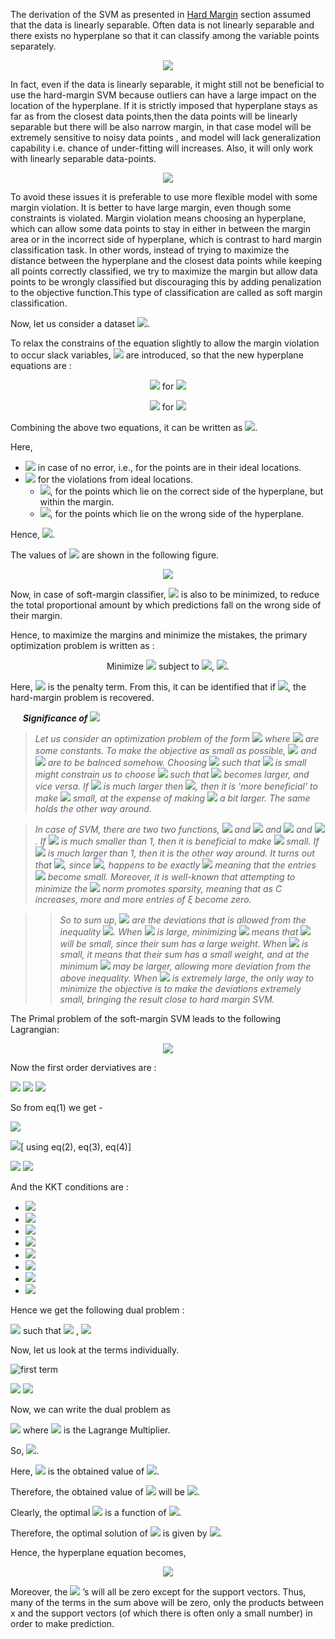 The derivation of the SVM as presented in [Hard Margin](https://github.com/Adi-ds/Titanic_Kaggle/blob/main/Support%20Vector%20Machine/Hard%20Margin.md) section assumed that the data is linearly separable. Often data is not linearly separable and there exists no hyperplane so that it can classify among the variable points separately. 

<p align = "center">
  <img src = "https://miro.medium.com/max/700/1*tl3dQaEConfFoTVM0amXHA.png">
</p>

In fact, even if the data is linearly separable, it might still not be beneficial to use the hard-margin SVM because outliers can have a large impact on the location of the hyperplane. If it is strictly imposed that hyperplane stays as far as from the closest data points,then the data points will be linearly separable but there will be also narrow margin, in that case model will be extremely sensitive to noisy data points , and model will lack generalization capability i.e. chance of under-fitting will increases. Also, it will only work with linearly separable data-points.

<p align = "center">
  <img src = "https://github.com/Adi-ds/Private-Repo/blob/main/images/svm.png">
</p>

To avoid these issues it is preferable to use more flexible model with some margin violation. It is better to have large margin, even though some constraints is violated. Margin violation means choosing an hyperplane, which can allow some data points to stay in either in between the margin area or in the incorrect side of hyperplane, which is contrast to hard margin classification task. In other words, instead of trying to maximize the distance between the hyperplane and the closest data points while keeping all points correctly classified, we try to maximize the margin but allow data points to be wrongly classified but discouraging this by adding penalization to the objective function.This type of classification are called as soft margin classification.

Now, let us consider a dataset <img src="https://render.githubusercontent.com/render/math?math=\Large S = \{(\vec{x_i},y_i), i = 1,2,....,n, y_i \in \{-1,+1\}\}">.

To relax the constrains of the equation slightly to allow the margin violation to occur slack variables, <img src="https://render.githubusercontent.com/render/math?math=\Large \xi_1, \xi_2, ....., \xi_n"> are introduced, so that the new hyperplane equations are :

<p align = "center">
  <img src="https://render.githubusercontent.com/render/math?math=\Large \vec{w}^T\vec{x_i} %2B b \geq 1 - \xi_i"> for <img src="https://render.githubusercontent.com/render/math?math=\Large y_i = %2B 1">
</p>


<p align = "center">
  <img src="https://render.githubusercontent.com/render/math?math=\Large \vec{w}^T\vec{x_i} %2B b \leq -1 %2B \xi_i"> for <img src="https://render.githubusercontent.com/render/math?math=\Large y_i = - 1">
</p>

Combining the above two equations, it can be written as <img src="https://render.githubusercontent.com/render/math?math=\Large y_i\left(\vec{w}^T\vec{x_i} %2B b\right) - 1 %2B \xi_i \geq 0, \forall i = 1,2,.....,n">.

Here,
- <img src="https://render.githubusercontent.com/render/math?math=\Large \xi_i = 0"> in case of no error, i.e., for the points are in their ideal locations.
- <img src="https://render.githubusercontent.com/render/math?math=\Large \xi_i > 0"> for the violations from ideal locations.
  - <img src="https://render.githubusercontent.com/render/math?math=\Large 0 < \xi_i < 1">, for the points which lie on the correct side of the hyperplane, but within the margin.
  - <img src="https://render.githubusercontent.com/render/math?math=\Large \xi_i > 1">, for the points which lie on the wrong side of the hyperplane.

Hence, <img src="https://render.githubusercontent.com/render/math?math=\Large \xi_i \geq 0 , \forall i = 1,2,....,n">.

The values of <img src="https://render.githubusercontent.com/render/math?math=\Large {\xi_i}'s"> are shown in the following figure.
<p align = "center">
  <img src="https://github.com/Adi-ds/Private-Repo/blob/main/images/svm2.png">
</p>

Now, in case of soft-margin classifier, <img src="https://render.githubusercontent.com/render/math?math=\Large \sum_{i=1}^n \xi_i"> is also to be minimized, to reduce the total proportional amount by which predictions fall on the wrong side of their margin.

Hence, to maximize the margins and minimize the mistakes, the primary optimization problem is written as :

<p align = "center">
  Minimize <img src="https://render.githubusercontent.com/render/math?math=\Large { \frac {||\vec{w}||^2}{2} } %2B C{\sum_{i=1}^n \xi_i}"> subject to <img src="https://render.githubusercontent.com/render/math?math=\Large y_i\left(\vec{w}^T\vec{x_i} %2B b\right) - 1 %2B \xi_i \geq 0">, <img src="https://render.githubusercontent.com/render/math?math=\Large \xi_i \geq 0 , \forall i = 1,2,.....,n">.
</p>

Here, <img src="https://render.githubusercontent.com/render/math?math=\Large C \geq 0"> is the penalty term. From this,  it can be identified that if <img src="https://render.githubusercontent.com/render/math?math=\Large C = 0">, the hard-margin problem is recovered.

&nbsp;&nbsp;&nbsp;&nbsp; <em><b>Significance of <img src="https://render.githubusercontent.com/render/math?math=\Large C"></b>
>Let us consider an optimization problem of the form <img src="https://render.githubusercontent.com/render/math?math=\Large \min _{\mathbf{x}, \mathbf{y}} \alpha f(\mathbf{x}) %2B \beta g(\mathbf{y}) \quad \text { s.t. } \quad(\mathbf{x}, \mathbf{y}) \in D"> where <img src="https://render.githubusercontent.com/render/math?math=\Large \alpha, \beta>0"> are some constants. To make the objective as small as possible, <img src="https://render.githubusercontent.com/render/math?math=\Large f"> and  <img src="https://render.githubusercontent.com/render/math?math=\Large g"> are to be balnced somehow. Choosing <img src="https://render.githubusercontent.com/render/math?math=\Large x"> such that <img src="https://render.githubusercontent.com/render/math?math=\Large f"> is small might constrain us to choose <img src="https://render.githubusercontent.com/render/math?math=\Large y"> such that <img src="https://render.githubusercontent.com/render/math?math=\Large g"> becomes larger, and vice versa. If <img src="https://render.githubusercontent.com/render/math?math=\Large \alpha"> is much larger then <img src="https://render.githubusercontent.com/render/math?math=\Large \beta">, then it is 'more beneficial' to make <img src="https://render.githubusercontent.com/render/math?math=\Large f"> small, at the expense of making <img src="https://render.githubusercontent.com/render/math?math=\Large g"> a bit larger. The same holds the other way around.

> In case of SVM, there are two two functions, <img src="https://render.githubusercontent.com/render/math?math=\Large \|\mathbf{\vec{w}}\|^{2}"> and  <img src="https://render.githubusercontent.com/render/math?math=\Large \sum_{i=1}^n \xi_i"> and  <img src="https://render.githubusercontent.com/render/math?math=\Large \alpha = 1"> and  <img src="https://render.githubusercontent.com/render/math?math=\Large \beta = C">. If  <img src="https://render.githubusercontent.com/render/math?math=\Large C"> is much smaller than 1, then it is beneficial to make <img src="https://render.githubusercontent.com/render/math?math=\Large \|\mathbf{\vec{w}}\|^{2}"> small. If <img src="https://render.githubusercontent.com/render/math?math=\Large C"> is much larger than 1, then it is the other way around. It turns out that <img src="https://render.githubusercontent.com/render/math?math=\Large \sum_{i=1}^n \xi_i">, since <img src="https://render.githubusercontent.com/render/math?math=\Large \xi_i \geq 0">, happens to be exactly <img src="https://render.githubusercontent.com/render/math?math=\Large ||\xi||_{1}"> meaning that the entries <img src="https://render.githubusercontent.com/render/math?math=\Large \xi_{i}"> become small. Moreover, it is well-known that attempting to minimize the <img src="https://render.githubusercontent.com/render/math?math=\Large l_1"> norm promotes sparsity, meaning that as C increases, more and more entries of ξ become zero.

>> So to sum up, <img src="https://render.githubusercontent.com/render/math?math=\Large \mathbf \xi_i's"> are the deviations that is allowed from the inequality <img src="https://render.githubusercontent.com/render/math?math=\Large y_{i}(\vec{w}^T\vec{x_i} %2B b) \geq 1">. When <img src="https://render.githubusercontent.com/render/math?math=\Large C"> is large, minimizing <img src="https://render.githubusercontent.com/render/math?math=\Large { \frac {||\vec{w}||^2}{2} } %2B C{\sum_{i=1}^n \xi_i}"> means that <img src="https://render.githubusercontent.com/render/math?math=\Large \mathbf \xi_i's"> will be small, since their sum has a large weight. When <img src="https://render.githubusercontent.com/render/math?math=\Large C"> is small, it means that their sum has a small weight, and at the minimum <img src="https://render.githubusercontent.com/render/math?math=\Large \mathbf \xi_i's"> may be larger, allowing more deviation from the above inequality. When <img src="https://render.githubusercontent.com/render/math?math=\Large C"> is extremely large, the only way to minimize the objective is to make the deviations extremely small, bringing the result close to hard margin SVM.
</em>
  
The Primal problem of the soft-margin SVM leads to the following Lagrangian:

<p align = "center">
  <img src="https://render.githubusercontent.com/render/math?math=\Large L\left(\vec{w},b,\vec{\xi}\right)=\frac{\left|\left|\vec{w}\right|\right|^2}{2} %2B C\sum_{i=1}^{n}\xi_i - \sum_{i=1}^{n}\lambda_i(y_i(\vec{w}^T\vec{x_i} %2B b)-1 %2B \xi_i) - \sum_{i=1}^{n}\mu_i\xi_i..............................eq(1)">
</p>

Now the first order derviatives are :

<img src="https://render.githubusercontent.com/render/math?math=\Large \frac{\delta L}{\delta\vec{w}}=\vec{w}-\sum_{i=1}^n\lambda_iy_ix_i = 0 \implies \vec{w} = \sum_{i=1}^n\lambda_iy_ix_i..............................eq(2)">

<img src="https://render.githubusercontent.com/render/math?math=\Large \frac{\delta L}{\delta b}=-\sum_{i=1}^n\lambda_iy_i = 0 \implies \sum_{i=1}^n\lambda_iy_i = 0............................................eq(3)">
     
<img src="https://render.githubusercontent.com/render/math?math=\Large \frac{\delta L}{\delta\xi_i}=\ C-\mu_i-\lambda_i = 0 \implies C = \mu_i %2B \lambda_i.....................................................eq(4)">

So from eq(1) we get -

<img src="https://render.githubusercontent.com/render/math?math=\Large L\left(\vec{w},b,\vec{\xi}\right) = \begin{array}{l}\frac{1}{2}\vec{w}^T\vec{w}\ %2B \ \sum_{i=1}^n\left(C-\mu_i-\lambda_i\right)\end{array}\xi_i-\sum_{i=1}^n\lambda_iy_i\vec{w}^T\vec{x_i}- b\sum_{i=1}^n\lambda_iy_i %2B \sum_{i=1}^n\lambda_i ">

<img src="https://render.githubusercontent.com/render/math?math=\Large \implies L\left(\vec{w},b,\vec{\xi}\right) = {\frac {{\sum_{i = 1}^n}(\lambda_j y_j \vec{x_j})^T(\lambda_j y_j \vec{x_j})}{2}} - {\sum_{j = 1}^n}{\lambda_j y_j ( ({\sum_{i = 1}^n}\lambda_i y_i \vec{x_i})^T \vec{x_j} )} %2B {\sum_{i = 1}^n} \lambda_i ">[ using eq(2), eq(3), eq(4)]

<img src="https://render.githubusercontent.com/render/math?math=\Large \implies L\left(\vec{w},b,\vec{\xi}\right) = {\frac { {\sum_{i = 1}^n}{\sum_{j = 1}^n}{\lambda_i \lambda_j {\vec{x_i}}^T \vec{x_j} y_i y_j}}{2}} - {\sum_{i = 1}^n}{\sum_{j = 1}^n}{\lambda_i \lambda_j {\vec{x_i}}^T \vec{x_j} y_i y_j} %2B {\sum_{i = 1}^n}{\lambda_i}\:\:\:[\because {\sum_{i = 1}^n} {\lambda_i y_i} = 0]">


<img src="https://render.githubusercontent.com/render/math?math=\Large \implies L\left(\vec{w},b,\vec{\xi}\right) = {\sum_{i = 1}^n}{\lambda_i} - {\frac { {\sum_{i = 1}^n}{\sum_{j = 1}^n}{\lambda_i \lambda_j {\vec{x_i}}^T \vec{x_j} y_i y_j}}{2}}">

And the KKT conditions are :

- <img src="https://render.githubusercontent.com/render/math?math=\Large \vec{w} = \sum_{i=1}^n\lambda_iy_ix_i">
- <img src="https://render.githubusercontent.com/render/math?math=\Large \sum_{i=1}^n\lambda_iy_i = 0">
- <img src="https://render.githubusercontent.com/render/math?math=\Large C = \mu_i %2B \lambda_i">
- <img src="https://render.githubusercontent.com/render/math?math=\Large \lambda_i(y_i(\vec{w}^T\vec{x_i} %2B b)-1 %2B \xi_i) = 0">
- <img src="https://render.githubusercontent.com/render/math?math=\Large y_i(\vec{w}^T\vec{x_i} %2B b)-1 %2B \xi_i \geq 0">
- <img src="https://render.githubusercontent.com/render/math?math=\Large \mu_i \xi_i = 0">
- <img src="https://render.githubusercontent.com/render/math?math=\Large \mu_i \geq 0">
- <img src="https://render.githubusercontent.com/render/math?math=\Large \xi_i \geq 0">

Hence we get the following dual problem :

<p align = "left">
  <img src="https://render.githubusercontent.com/render/math?math=\Large {max_{\vec{\lambda}}}\:\:W(\vec{\lambda}) = {\sum_{i = 1}^n}{\lambda_i} - {\frac {1}{2}}{\sum_{i = 1}^n}{\sum_{j = 1}^n}{\lambda_i \lambda_j {\vec{x_i}}^T \vec{x_j} y_i y_j}">
    <text>  such that </text>
      <img src="https://render.githubusercontent.com/render/math?math=\Large {\sum_{i = 1}^n} {\lambda_i y_i} = 0 ">
        <text> , </text>
          <img src="https://render.githubusercontent.com/render/math?math=\Large 0 \leq \lambda_i \leq C\:\forall\:i = i,2,.....,n">
</p>

Now, let us look at the terms individually.

![first term](https://github.com/Adi-ds/Private-Repo/blob/main/images/equatio.png)

<img src="https://equatio-api.texthelp.com/png/%5Cbegin%7Barray%7D%7Bl%7D%5Cfrac%7B1%7D%7B2%7D%5Csum_%7B1%3D1%7D%5En%5Clambda_i%5Clambda_jy_iy_jx_i%5ETx_j%5C%5C%0D%0A%3D%5Cfrac%7B1%7D%7B2%7D%5Cleft(%5Clambda_%7B1%5C%20%7D%5Clambda_2%5C%20...%5C%20%5Clambda_n%5Cright)%5Cbegin%7Bpmatrix%7Dy_1y_1x_1%5ETx_1%26y_1y_2x_1%5ETx_2%26..........%26y_1y_nx_1%5ETx_n%26%5C%5C%0D%0Ay_2y_1x_2%5ETx_1%26y_2y_2x_2%5ETx_2%26..........%26y_2y_nx_2%5ETx_n%26%5C%5C%0D%0A..............%26..............%26..........%26..............%26%5C%5C%0D%0A..............%26..............%26..........%26..............%26%5C%5C%0D%0A..............%26..............%26..........%26..............%26%5C%5C%0D%0Ay_ny_1x_n%5ETx_1%26y_ny_2x_n%5ETx_2%26..........%26y_ny_nx_n%5ETx_n%26%5Cend%7Bpmatrix%7D%5Cbegin%7Bpmatrix%7D%5Clambda_1%5C%5C%0D%0A%5Clambda_2%5C%5C%0D%0A.%5C%5C%0D%0A.%5C%5C%0D%0A.%5C%5C%0D%0A%5Clambda_n%5C%5C%0D%0A%5Cend%7Bpmatrix%7D%5C%5C%0D%0A%3D%5Cfrac%7B1%7D%7B2%7D%5Cvec%7B%5Clambda%7D%5ETQ%5Cvec%7B%5Clambda%7D%5Cend%7Barray%7D?height=286">

<img src="https://render.githubusercontent.com/render/math?math=\Large \sum_{i=1}^n\lambda_iy_i=\lambda_1+\lambda_2+....+\lambda_n=\ \left(\lambda_1\ \lambda_{2\ }....\ \lambda_n\right)\left[\begin{matrix}y_1\\y_2\\.\\.\\.\\y_n\end{matrix}\right] = \vec{\lambda}^T\vec{y}">

Now, we can write the dual problem as 

<img src = "https://equatio-api.texthelp.com/png/K%5C%20%3D%5C%20%5Cvec%7B%5Clambda%7D%5ET-%5C%20%5Cfrac%7B1%7D%7B2%7D%5Cvec%7B%5Clambda%7D%5ETQ%5Clambda%2B%5Cbeta%5Cvec%7B%5Clambda%7D%5ET%5Cvec%7By%7D?height=49"> where <img src="https://render.githubusercontent.com/render/math?math=\Large \beta"> is the Lagrange Multiplier.

So, <img src = "https://equatio-api.texthelp.com/png/%5Cbegin%7Barray%7D%7Bl%7D%5Cnabla_%7B%5Cvec%7B%5Clambda%7D%7DK%5C%20%3D%5C%20%5Cvec%7B1%7D-%5C%20Q%5Cvec%7B%5Clambda%7D%5C%20%2B%5C%20%5Cbeta%5Cvec%7By%7D%5C%20%3D%5C%200%5C%20%5CRightarrow%5C%20Q%5Cvec%7B%5Clambda%5C%20%7D%3D(%5Cvec%7B1%7D%5C%20%2B%5C%20%5Cbeta%5Cvec%7By%7D)%5C%20%5CRightarrow%5C%20%5Cvec%7B%5Clambda%7D%5E%7B*%7D%5C%20%3D%20%5C%20Q%5E%7B-1%7D(%5Cvec%7B1%7D%5C%20%2B%5C%20%5Cbeta%5Cvec%7By%7D)%5Cend%7Barray%7D?height=37">.

Here, <img src="https://render.githubusercontent.com/render/math?math=\Large \vec{\lambda}^{*}"> is the obtained value of <img src="https://render.githubusercontent.com/render/math?math=\Large \vec{\lambda}">.

Therefore, the obtained value of <img src="https://render.githubusercontent.com/render/math?math=\Large \vec{w}"> will be <img src = "https://equatio-api.texthelp.com/png/w%5E*%3D%5C%20%5Csum_%7Bi%3D1%7D%5En%5Clambda_i%5E*y_ix_i?height=73">. 

Clearly, the optimal <img src="https://render.githubusercontent.com/render/math?math=\Large \vec{w^{*}}"> is a function of <img src="https://render.githubusercontent.com/render/math?math=\Large \vec{\lambda}^{*}">.

Therefore, the optimal solution of <img src="https://render.githubusercontent.com/render/math?math=\Large b"> is given by <img src = "https://render.githubusercontent.com/render/math?math=\Large b^*\ =\ -\ \frac {\max_{i:y_i=-1}\vec{w^*}^T\vec{x_i}\ %2B \min_{i:y_i=1}\vec{w^*}^T\vec{x_i} }{2}">.

Hence, the hyperplane equation becomes, 

<p align = "center">
  <img src="https://render.githubusercontent.com/render/math?math=\Large {w^*}^Tx %2B b^* = ( {\sum_{i = 1}^n}{\lambda_i^*}y_ix_i )^Tx %2B b^* = {\sum_{i = 1}^n}{\lambda_i^*}y_i(x_i^Tx) %2B b^*">
</p>

Moreover, the <img src="https://render.githubusercontent.com/render/math?math=\Large {\lambda_i}^*"> ’s will all be zero except for the support vectors. Thus, many of the terms in the sum above will be zero, only the products between x and the support vectors (of which there is often only a small number) in order to make prediction.
